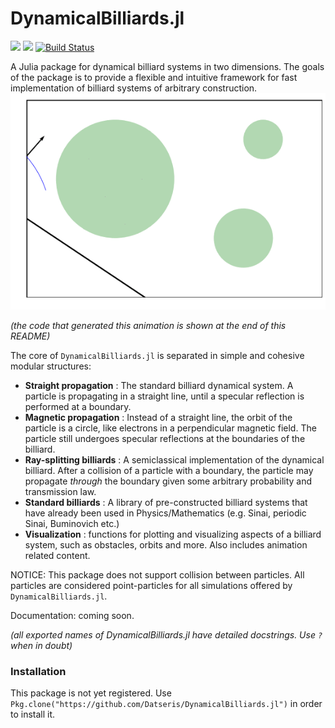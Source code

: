 # DynamicalBilliards.jl

[![](https://img.shields.io/badge/docs-stable-blue.svg)](https://Datseris.github.io/DynamicalBilliards.jl/stable)
[![](https://img.shields.io/badge/docs-latest-blue.svg)](https://Datseris.github.io/DynamicalBilliards.jl/latest)
[![Build Status](https://travis-ci.org/Datseris/DynamicalBilliards.jl.svg?branch=master)](https://travis-ci.org/Datseris/DynamicalBilliards.jl)

A Julia package for dynamical billiard systems in two dimensions.
The goals of the package is to provide a flexible and intuitive framework for fast implementation of billiard systems of arbitrary construction. ![Example animation](https://github.com/Datseris/DynamicalBilliards.jl/blob/master/images/plot_example.gif "Evolution of particle in a magnetic field.")

*(the code that generated this animation is shown at the end of this README)*

The core of `DynamicalBilliards.jl` is separated in simple and cohesive modular structures:
* **Straight propagation** : The standard billiard dynamical system. A particle is propagating in a straight line, until a specular reflection is performed at a boundary.
* **Magnetic propagation** : Instead of a straight line, the orbit of the particle is a circle, like electrons in a perpendicular magnetic field. The particle still undergoes specular reflections at the boundaries of the billiard.
* **Ray-splitting billiards** : A semiclassical implementation of the dynamical billiard. After a collision of a particle with a boundary, the particle may propagate *through* the boundary given some arbitrary probability and transmission law.
* **Standard billiards** : A library of pre-constructed billiard systems that have already been used in Physics/Mathematics (e.g. Sinai, periodic Sinai, Buminovich etc.)
* **Visualization** : functions for plotting and visualizing aspects of a billiard system, such as obstacles, orbits and more. Also includes animation related content.

NOTICE: This package does not support collision between particles. All particles are considered point-particles for all simulations offered by `DynamicalBilliards.jl`.

Documentation: coming soon.

*(all exported names of DynamicalBilliards.jl have detailed docstrings. Use `?` when in doubt)*

### Installation
This package is not yet registered. Use `Pkg.clone("https://github.com/Datseris/DynamicalBilliards.jl")` in order to install it.
